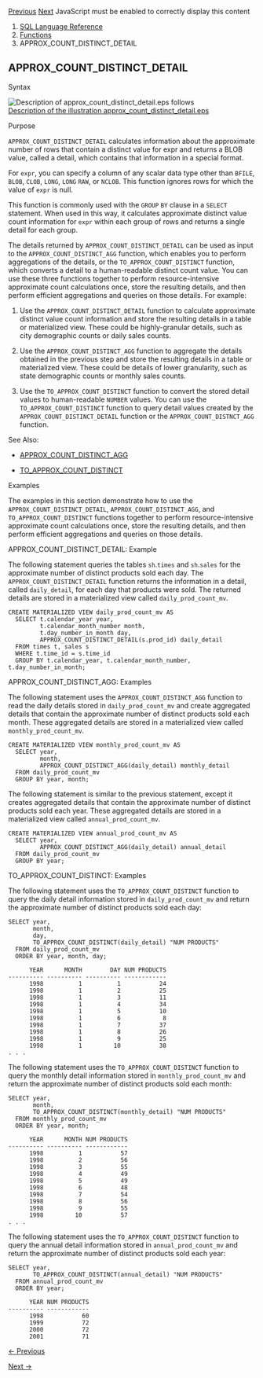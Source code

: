 [Previous](APPROX_COUNT_DISTINCT_AGG.md) [Next](APPROX_MEDIAN.md)
JavaScript must be enabled to correctly display this content

  1. [SQL Language Reference ](index.md)
  2. [Functions](Functions.md)
  3. APPROX_COUNT_DISTINCT_DETAIL

## APPROX_COUNT_DISTINCT_DETAIL

Syntax

![Description of approx_count_distinct_detail.eps
follows](https://docs.oracle.com/en/database/oracle/oracle-database/23/sqlrf/img/approx_count_distinct_detail.gif)  
[Description of the illustration
approx_count_distinct_detail.eps](img_text/approx_count_distinct_detail.md)

Purpose

`APPROX_COUNT_DISTINCT_DETAIL` calculates information about the approximate
number of rows that contain a distinct value for expr and returns a BLOB
value, called a detail, which contains that information in a special format.

For `expr`, you can specify a column of any scalar data type other than
`BFILE`, `BLOB`, `CLOB`, `LONG`, `LONG` `RAW`, or `NCLOB`. This function
ignores rows for which the value of `expr` is null.

This function is commonly used with the `GROUP` `BY` clause in a `SELECT`
statement. When used in this way, it calculates approximate distinct value
count information for `expr` within each group of rows and returns a single
detail for each group.

The details returned by `APPROX_COUNT_DISTINCT_DETAIL` can be used as input to
the `APPROX_COUNT_DISTINCT_AGG` function, which enables you to perform
aggregations of the details, or the `TO_APPROX_COUNT_DISTINCT` function, which
converts a detail to a human-readable distinct count value. You can use these
three functions together to perform resource-intensive approximate count
calculations once, store the resulting details, and then perform efficient
aggregations and queries on those details. For example:

  1. Use the `APPROX_COUNT_DISTINCT_DETAIL` function to calculate approximate distinct value count information and store the resulting details in a table or materialized view. These could be highly-granular details, such as city demographic counts or daily sales counts. 

  2. Use the `APPROX_COUNT_DISTINCT_AGG` function to aggregate the details obtained in the previous step and store the resulting details in a table or materialized view. These could be details of lower granularity, such as state demographic counts or monthly sales counts. 

  3. Use the `TO_APPROX_COUNT_DISTINCT` function to convert the stored detail values to human-readable `NUMBER` values. You can use the `TO_APPROX_COUNT_DISTINCT` function to query detail values created by the `APPROX_COUNT_DISTINCT_DETAIL` function or the `APPROX_COUNT_DISTNCT_AGG` function. 

See Also:

  * [APPROX_COUNT_DISTINCT_AGG](APPROX_COUNT_DISTINCT_AGG.md#GUID-EEDA9388-A066-422A-B5C0-639A3076A10B)

  * [TO_APPROX_COUNT_DISTINCT](TO_APPROX_COUNT_DISTINCT.md#GUID-42A18FFB-C992-44A0-AC3E-F4BBF005846F)

Examples

The examples in this section demonstrate how to use the
`APPROX_COUNT_DISTINCT_DETAIL`, `APPROX_COUNT_DISTINCT_AGG`, and
`TO_APPROX_COUNT_DISTINCT` functions together to perform resource-intensive
approximate count calculations once, store the resulting details, and then
perform efficient aggregations and queries on those details.

APPROX_COUNT_DISTINCT_DETAIL: Example

The following statement queries the tables `sh`.`times` and `sh`.`sales` for
the approximate number of distinct products sold each day. The
`APPROX_COUNT_DISTINCT_DETAIL` function returns the information in a detail,
called `daily_detail`, for each day that products were sold. The returned
details are stored in a materialized view called `daily_prod_count_mv`.

    
    
    CREATE MATERIALIZED VIEW daily_prod_count_mv AS
      SELECT t.calendar_year year,
             t.calendar_month_number month,
             t.day_number_in_month day,
             APPROX_COUNT_DISTINCT_DETAIL(s.prod_id) daily_detail
      FROM times t, sales s
      WHERE t.time_id = s.time_id
      GROUP BY t.calendar_year, t.calendar_month_number, t.day_number_in_month;

APPROX_COUNT_DISTINCT_AGG: Examples

The following statement uses the `APPROX_COUNT_DISTINCT_AGG` function to read
the daily details stored in `daily_prod_count_mv` and create aggregated
details that contain the approximate number of distinct products sold each
month. These aggregated details are stored in a materialized view called
`monthly_prod_count_mv`.

    
    
    CREATE MATERIALIZED VIEW monthly_prod_count_mv AS
      SELECT year,
             month,
             APPROX_COUNT_DISTINCT_AGG(daily_detail) monthly_detail
      FROM daily_prod_count_mv
      GROUP BY year, month;

The following statement is similar to the previous statement, except it
creates aggregated details that contain the approximate number of distinct
products sold each year. These aggregated details are stored in a materialized
view called `annual_prod_count_mv`.

    
    
    CREATE MATERIALIZED VIEW annual_prod_count_mv AS
      SELECT year,
             APPROX_COUNT_DISTINCT_AGG(daily_detail) annual_detail
      FROM daily_prod_count_mv
      GROUP BY year;

TO_APPROX_COUNT_DISTINCT: Examples

The following statement uses the `TO_APPROX_COUNT_DISTINCT` function to query
the daily detail information stored in `daily_prod_count_mv` and return the
approximate number of distinct products sold each day:

    
    
    SELECT year,
           month,
           day,
           TO_APPROX_COUNT_DISTINCT(daily_detail) "NUM PRODUCTS"
      FROM daily_prod_count_mv
      ORDER BY year, month, day;
    
          YEAR      MONTH        DAY NUM PRODUCTS
    ---------- ---------- ---------- ------------
          1998          1          1           24
          1998          1          2           25
          1998          1          3           11
          1998          1          4           34
          1998          1          5           10
          1998          1          6            8
          1998          1          7           37
          1998          1          8           26
          1998          1          9           25
          1998          1         10           38
    . . .

The following statement uses the `TO_APPROX_COUNT_DISTINCT` function to query
the monthly detail information stored in `monthly_prod_count_mv` and return
the approximate number of distinct products sold each month:

    
    
    SELECT year,
           month,
           TO_APPROX_COUNT_DISTINCT(monthly_detail) "NUM PRODUCTS"
      FROM monthly_prod_count_mv
      ORDER BY year, month;
    
          YEAR      MONTH NUM PRODUCTS
    ---------- ---------- ------------
          1998          1           57
          1998          2           56
          1998          3           55
          1998          4           49
          1998          5           49
          1998          6           48
          1998          7           54
          1998          8           56
          1998          9           55
          1998         10           57
    . . .

The following statement uses the `TO_APPROX_COUNT_DISTINCT` function to query
the annual detail information stored in `annual_prod_count_mv` and return the
approximate number of distinct products sold each year:

    
    
    SELECT year,
           TO_APPROX_COUNT_DISTINCT(annual_detail) "NUM PRODUCTS"
      FROM annual_prod_count_mv
      ORDER BY year;
    
          YEAR NUM PRODUCTS
    ---------- ------------
          1998           60
          1999           72
          2000           72
          2001           71


[← Previous](APPROX_COUNT_DISTINCT_AGG.md)

[Next →](APPROX_MEDIAN.md)
